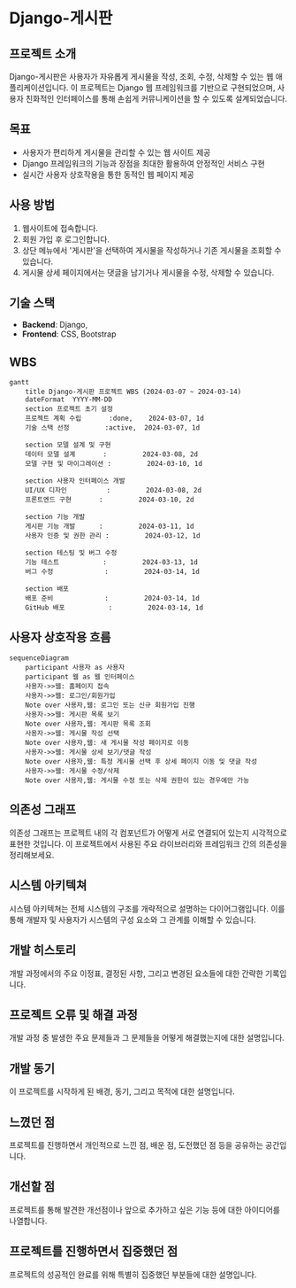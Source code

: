 # Django-게시판

## 프로젝트 소개
Django-게시판은 사용자가 자유롭게 게시물을 작성, 조회, 수정, 삭제할 수 있는 웹 애플리케이션입니다. 이 프로젝트는 Django 웹 프레임워크를 기반으로 구현되었으며, 사용자 친화적인 인터페이스를 통해 손쉽게 커뮤니케이션을 할 수 있도록 설계되었습니다.

## 목표
- 사용자가 편리하게 게시물을 관리할 수 있는 웹 사이트 제공
- Django 프레임워크의 기능과 장점을 최대한 활용하여 안정적인 서비스 구현
- 실시간 사용자 상호작용을 통한 동적인 웹 페이지 제공

## 사용 방법
1. 웹사이트에 접속합니다.
2. 회원 가입 후 로그인합니다.
3. 상단 메뉴에서 '게시판'을 선택하여 게시물을 작성하거나 기존 게시물을 조회할 수 있습니다.
4. 게시물 상세 페이지에서는 댓글을 남기거나 게시물을 수정, 삭제할 수 있습니다.

## 기술 스택
- **Backend**: Django, 
- **Frontend**:  CSS, Bootstrap

## WBS
```mermaid
gantt
    title Django-게시판 프로젝트 WBS (2024-03-07 ~ 2024-03-14)
    dateFormat  YYYY-MM-DD
    section 프로젝트 초기 설정
    프로젝트 계획 수립       :done,    2024-03-07, 1d
    기술 스택 선정         :active,  2024-03-07, 1d
    
    section 모델 설계 및 구현
    데이터 모델 설계       :         2024-03-08, 2d
    모델 구현 및 마이그레이션 :         2024-03-10, 1d
    
    section 사용자 인터페이스 개발
    UI/UX 디자인          :         2024-03-08, 2d
    프론트엔드 구현       :         2024-03-10, 2d
    
    section 기능 개발
    게시판 기능 개발      :         2024-03-11, 1d
    사용자 인증 및 권한 관리 :         2024-03-12, 1d
    
    section 테스팅 및 버그 수정
    기능 테스트           :         2024-03-13, 1d
    버그 수정             :         2024-03-14, 1d
    
    section 배포
    배포 준비             :         2024-03-14, 1d
    GitHub 배포           :         2024-03-14, 1d

```

## 사용자 상호작용 흐름
```mermaid
sequenceDiagram
    participant 사용자 as 사용자
    participant 웹 as 웹 인터페이스
    사용자->>웹: 홈페이지 접속
    사용자->>웹: 로그인/회원가입
    Note over 사용자,웹: 로그인 또는 신규 회원가입 진행
    사용자->>웹: 게시판 목록 보기
    Note over 사용자,웹: 게시판 목록 조회
    사용자->>웹: 게시물 작성 선택
    Note over 사용자,웹: 새 게시물 작성 페이지로 이동
    사용자->>웹: 게시물 상세 보기/댓글 작성
    Note over 사용자,웹: 특정 게시물 선택 후 상세 페이지 이동 및 댓글 작성
    사용자->>웹: 게시물 수정/삭제
    Note over 사용자,웹: 게시물 수정 또는 삭제 권한이 있는 경우에만 가능

```

## 의존성 그래프
의존성 그래프는 프로젝트 내의 각 컴포넌트가 어떻게 서로 연결되어 있는지 시각적으로 표현한 것입니다. 이 프로젝트에서 사용된 주요 라이브러리와 프레임워크 간의 의존성을 정리해보세요.

## 시스템 아키텍쳐
시스템 아키텍쳐는 전체 시스템의 구조를 개략적으로 설명하는 다이어그램입니다. 이를 통해 개발자 및 사용자가 시스템의 구성 요소와 그 관계를 이해할 수 있습니다.

## 개발 히스토리
개발 과정에서의 주요 이정표, 결정된 사항, 그리고 변경된 요소들에 대한 간략한 기록입니다.

## 프로젝트 오류 및 해결 과정
개발 과정 중 발생한 주요 문제들과 그 문제들을 어떻게 해결했는지에 대한 설명입니다.

## 개발 동기
이 프로젝트를 시작하게 된 배경, 동기, 그리고 목적에 대한 설명입니다.

## 느꼈던 점
프로젝트를 진행하면서 개인적으로 느낀 점, 배운 점, 도전했던 점 등을 공유하는 공간입니다.

## 개선할 점
프로젝트를 통해 발견한 개선점이나 앞으로 추가하고 싶은 기능 등에 대한 아이디어를 나열합니다.

## 프로젝트를 진행하면서 집중했던 점
프로젝트의 성공적인 완료를 위해 특별히 집중했던 부분들에 대한 설명입니다.
